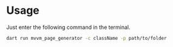 # Usage

 Just enter the following command in the terminal.

```bash
dart run mvvm_page_generator -c className -p path/to/folder
```
